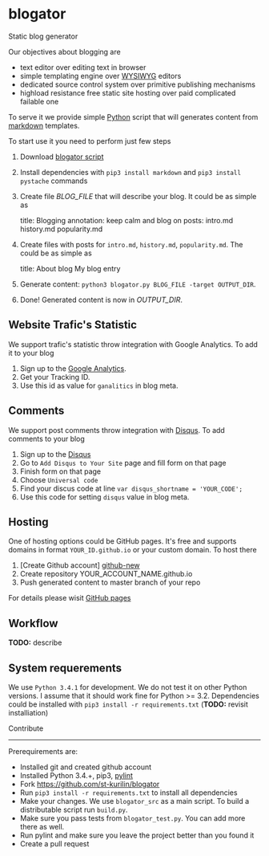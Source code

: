 blogator
========

Static blog generator

Our objectives about blogging are

 - text editor over editing text in browser
 - simple templating engine over [WYSIWYG][wg] editors 
 - dedicated source control system over primitive publishing mechanisms
 - highload resistance free static site hosting over paid complicated failable one

To serve it we provide simple [Python][py] script that will generates content from [markdown][md] templates.

 To start use it you need to perform just few steps

  1. Download [blogator script][bl-distrib]
  2. Install dependencies with `pip3 install markdown` and `pip3 install pystache` commands
  3. Create file *BLOG_FILE* that will describe your blog. It could be as simple as

        title:           Blogging 
        annotation:      keep calm and blog on
        posts:           intro.md
                         history.md
                         popularity.md

  4. Create files with posts for `intro.md`, `history.md`, `popularity.md`. The could be as simple as

        title: About blog
        My blog entry

  5. Generate content: `python3 blogator.py BLOG_FILE -target OUTPUT_DIR`.
  6. Done! Generated content is now in *OUTPUT_DIR*.
  

Website Trafic's Statistic
-----
We support trafic's statistic throw integration with Google Analytics. To add it to your blog

 1. Sign up to the [Google Analytics][ga].
 2. Get your Tracking ID.
 3. Use this id as value for `ganalitics` in blog meta.


Comments
------
We support post comments throw integration with [Disqus][disqus]. To add comments to your blog

 1. Sign up to the [Disqus][disqus]
 2. Go to `Add Disqus to Your Site` page and fill form on that page
 3. Finish form on that page
 4. Choose `Universal code`
 5. Find your discus code at line `var disqus_shortname = 'YOUR_CODE';`
 6. Use this code for setting `disqus` value in blog meta.


Hosting
-----
One of hosting options could be GitHub pages. It's free and supports domains in format `YOUR_ID.github.io` or your custom domain. To host there 
 1. [Create Github account] [github-new]
 2. Create repository YOUR_ACCOUNT_NAME.github.io
 3. Push generated content to master branch of your repo

For details please wisit [GitHub pages][github-pages] 

Workflow
------
**TODO:** describe


System requerements
-----
We use `Python 3.4.1` for development. We do not test it on other Python versions. I assume that it should work fine for Python >= 3.2. Dependencies could be installed with `pip3 install -r requirements.txt` (**TODO:** revisit installiation)


Contribute
_____
Prerequirements are:
 - Installed git and created github account
 - Installed Python 3.4.+, pip3, [pylint][pylint]
 - Fork https://github.com/st-kurilin/blogator
 - Run `pip3 install -r requirements.txt` to install all dependencies
 - Make your changes. We use `blogator_src` as a main script. To build a distributable script run `build.py`. 
 - Make sure you pass tests from `blogator_test.py`. You can add more there as well.
 - Run pylint and make sure you leave the project better than you found it
 - Create a pull request


 [bl-distrib]: https://github.com/st-kurilin/blogator/blob/master/blogator.py
 [disqus]: https://disqus.com
 [github-pages]: https://pages.github.com/
 [github-new]: https://github.com/join
 [sample-input]: https://github.com/st-kurilin/blogator/tree/master/sample/src
 [sample-output]: https://github.com/st-kurilin/blogator/tree/master/sample/target
 [pages]: https://pages.github.com/
 [ga]: http://www.google.com/analytics/
 [wg]: https://en.wikipedia.org/wiki/WYSIWYG
 [md]: https://en.wikipedia.org/wiki/Markdown
 [py]: https://www.python.org
 [pylint]: https://www.pylint.org